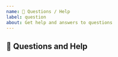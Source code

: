 ```yaml
---
name: 💬 Questions / Help
label: question
about: Get help and answers to questions
---
```


## 💬 Questions and Help
